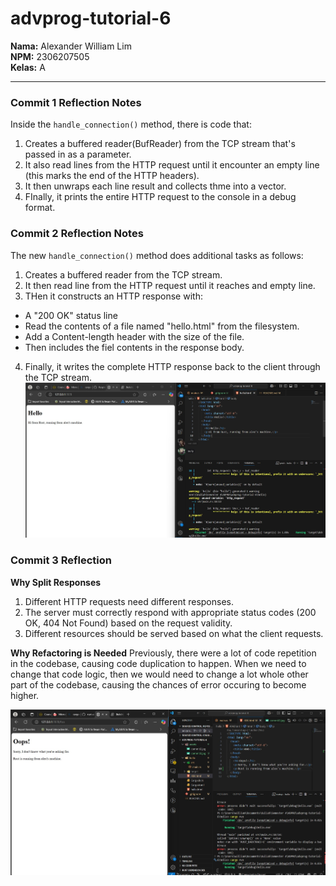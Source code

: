 # advprog-tutorial-6
**Nama:** Alexander William Lim  
**NPM:** 2306207505  
**Kelas:** A

---
### Commit 1 Reflection Notes
Inside the `handle_connection()` method, there is code that: 
1. Creates a buffered reader(BufReader) from the TCP stream that's passed in as a parameter.
2. It also read lines from the HTTP request until it encounter an empty line (this marks the end of the HTTP headers).
3. It then unwraps each line result and collects thme into a vector.
4. FInally, it prints the entire HTTP request to the console in a debug format.

### Commit 2 Reflection Notes
The new `handle_connection()` method does additional tasks as follows:
1. Creates a buffered reader from the TCP stream.
2. It then read line from the HTTP request until it reaches and empty line.
3. THen it constructs an HTTP response with:
- A "200 OK" status line
- Read the contents of a file named "hello.html" from the filesystem.
- Add a Content-length header with the size of the file.
- Then includes the fiel contents in the response body.
4. Finally, it writes the complete HTTP response back to the client through the TCP stream.
![Commit 2 screen capture](/assets/commit2.jpg)

### Commit 3 Reflection
**Why Split Responses**
1. Different HTTP requests need different responses.
2. The server must correctly respond with appropriate status codes (200 OK, 404 Not Found) based on the request validity.
3. Different resources should be served based on what the client requests.

**Why Refactoring is Needed**
Previously, there were a lot of code repetition in the codebase, causing code duplication to happen. When we need to change that code logic, then we would need to change a lot whole other part of the codebase, causing the chances of error occuring to become higher.

![Commit 3 screen capture](/assets/commit3.jpg)